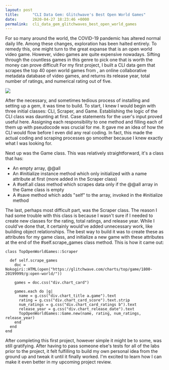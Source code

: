 ```yaml
---
layout: post
title:      "CLI Data Gem: Glitchwave's Best Open World Games"
date:       2020-04-27 18:23:46 +0000
permalink:  cli_data_gem_glitchwaves_best_open_world_games
---
```



For so many around the world, the COVID-19 pandemic has altered normal daily life. Among these changes, exploration has been halted entirely. To remedy this, one might turn to the great expanse that is an open world video game. However, video games are quite expensive nowadays. Sifting through the countless games in this genre to pick one that is worth the money can prove difficult For my first project, I built a CLI data gem that scrapes the top 40 open world games from [](https://glitchwave.com/), an online collaborative metadata database of video games, and returns its release year, total number of ratings, and numerical rating out of five.

![](https://i.imgur.com/xVQctng.png)

After the necessary, and sometimes tedious process of installing and setting up a gem, it was time to build. To start, I knew I would begin with three initial classes: CLI, Scraper, and Game. Establishing the logic of the CLI class was daunting at first. Case statements for the user's input proved useful here. Assigning each responsibility to one method and filling each of them up with pseudocode was crucial for me. It gave me an idea of how the CLI would flow before I even did any real coding. In fact, this made the actual coding and scraping processes go smoother because I knew exactly what I was looking for.

Next up was the Game class. This was relatively straightforward, it's a class that has:

* An empty array, @@all
* An #initialize instance method which only initialized with a name attribute at first (more added in the Scraper class)
* A #self.all class method which scrapes data only if the @@all array in the Game class is empty
* A #save method which adds "self" to the array, invoked in the #initialize method

The last, perhaps most difficult part, was the Scraper class. The reason I had some trouble with this class is because I wasn't sure if I needed to create new classes for the rating, total ratings, and release year. While I could've done that, it certainly would've added unnecessary work, like building object relationships. The best way to build it was to create these as attributes for my game class, and initialize a new game with these attributes at the end of the #self.scrape_games class method. This is how it came out:

```
class TopOpenWorldGames::Scraper
  
  def self.scrape_games
    doc = Nokogiri::HTML(open("https://glitchwave.com/charts/top/game/1800-20199999/g:open-world/"))
    
    games = doc.css("div.chart_card")

    games.each do |g|
      name = g.css("div.chart_title a.game").text
      rating = g.css("div.chart_card_score").text.strip
      num_ratings = g.css("div.chart_card_ratings b").text
      release_year = g.css("div.chart_release_date").text
      TopOpenWorldGames::Game.new(name, rating, num_ratings, release_year)
    end
  end
end
```

After completing this first project, however simple it might be to some, was still gratifying. After having to pass someone else's tests for all of the labs prior to the project, it felt fulfilling to build my own personal idea from the ground up and tweak it until it finally worked. I'm excited to learn how I can make it even better in my upcoming project review. 

